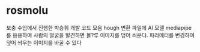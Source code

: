# rosmolu
보충 수업에서 진행한 박승휘 개발 코드 모음
hough 변환 파일에 AI 모델 mediapipe를 응용하여 사람의 얼굴을 발견하면 몰?루 이미지를 덮어 씌운다.
파라메터를 변경하여 덮어 씌우는 이미지를 바꿀 수 있다
